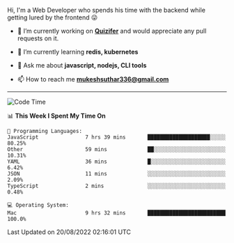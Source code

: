 Hi, I'm a Web Developer who spends his time with the backend while getting lured by the frontend 😜

- 🔭 I’m currently working on **[Quizifer](https://github.com/SutharMukesh/Quizifer/)** and would appreciate any pull requests on it.

- 🌱 I’m currently learning **redis, kubernetes**

- 💬 Ask me about **javascript, nodejs, CLI tools**

- 📫 How to reach me **mukeshsuthar336@gmail.com**

---
<!--START_SECTION:waka-->
![Code Time](http://img.shields.io/badge/Code%20Time-1%2C722%20hrs%202%20mins-blue)

📊 **This Week I Spent My Time On** 

```text
💬 Programming Languages: 
JavaScript               7 hrs 39 mins       ████████████████████░░░░░   80.25% 
Other                    59 mins             ██░░░░░░░░░░░░░░░░░░░░░░░   10.31% 
YAML                     36 mins             █░░░░░░░░░░░░░░░░░░░░░░░░   6.42% 
JSON                     11 mins             ░░░░░░░░░░░░░░░░░░░░░░░░░   2.09% 
TypeScript               2 mins              ░░░░░░░░░░░░░░░░░░░░░░░░░   0.48%

💻 Operating System: 
Mac                      9 hrs 32 mins       █████████████████████████   100.0%

```


 Last Updated on 20/08/2022 02:16:01 UTC
<!--END_SECTION:waka-->
